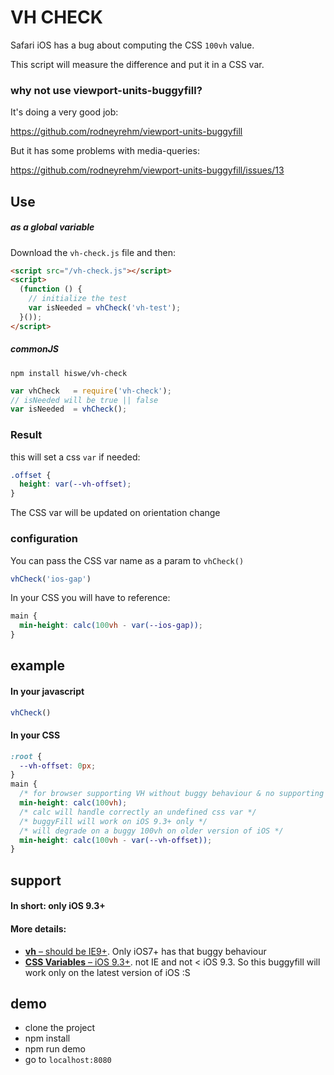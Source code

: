 # VH CHECK

Safari iOS has a bug about computing the CSS `100vh` value.

This script will measure the difference and put it in a CSS var.

### why not use viewport-units-buggyfill?

It's doing a very good job:

https://github.com/rodneyrehm/viewport-units-buggyfill

But it has some problems with media-queries:

https://github.com/rodneyrehm/viewport-units-buggyfill/issues/13

## Use

##### as a global variable

Download the `vh-check.js` file and then:

```html
<script src="/vh-check.js"></script>
<script>
  (function () {
    // initialize the test
    var isNeeded = vhCheck('vh-test');
  }());
</script>

```

##### commonJS

```
npm install hiswe/vh-check
```

```js
var vhCheck   = require('vh-check');
// isNeeded will be true || false
var isNeeded  = vhCheck();
```

### Result

this will set a css `var` if needed:

```css
.offset {
  height: var(--vh-offset);
}

```

The CSS var will be updated on orientation change

### configuration

You can pass the CSS var name as a param to `vhCheck()`

```js
vhCheck('ios-gap')
```

In your CSS you will have to reference:

```css
main {
  min-height: calc(100vh - var(--ios-gap));
}
```

## example

#### In your javascript

```js
vhCheck()
```

#### In your CSS

```css
:root {
  --vh-offset: 0px;
}
main {
  /* for browser supporting VH without buggy behaviour & no supporting of CSS var */
  min-height: calc(100vh);
  /* calc will handle correctly an undefined css var */
  /* buggyFill will work on iOS 9.3+ only */
  /* will degrade on a buggy 100vh on older version of iOS */
  min-height: calc(100vh - var(--vh-offset));
}
```

## support

#### In short: only iOS 9.3+

#### More details:

- [**vh** – should be IE9+](http://caniuse.com/#search=vh). Only iOS7+ has that buggy behaviour
- [**CSS Variables** – iOS 9.3+](http://caniuse.com/#feat=css-variables). not IE and not < iOS 9.3. So this buggyfill will work only on the latest version of iOS :S

## demo

- clone the project
- npm install
- npm run demo
- go to `localhost:8080`
